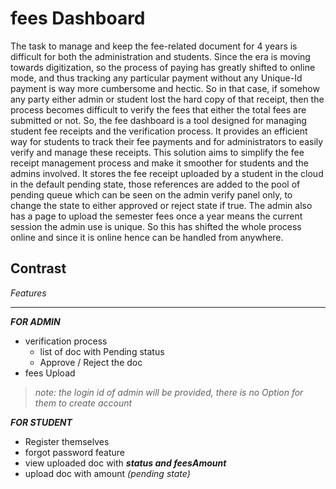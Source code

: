 # fees Dashboard

The task to manage and keep the fee-related document for 4 years is difficult for both the administration and students. Since the era is moving towards digitization, so the process of paying has greatly shifted to online mode, and thus tracking any particular payment without any Unique-Id payment is way more cumbersome and hectic. So in that case, if somehow any party either admin or student lost the hard copy of that receipt, then the process becomes difficult to verify the fees that either the total fees are submitted or not. So, the fee dashboard is a tool designed for managing student fee receipts and the verification process. It provides an efficient way for students to track their fee payments and for administrators to easily verify and manage these receipts. This solution aims to simplify the fee receipt management process and make it smoother for students and the admins involved. It stores the fee receipt uploaded by a student in the cloud in the default pending state, those references are added to the pool of pending queue which can be seen on the admin verify panel only, to change the state to either approved or reject state if true. The admin also has a page to upload the semester fees once a year means the current session the admin use is unique. So this has shifted the whole process online and since it is online hence can be handled from anywhere. 

## Contrast 

_Features_

***

***FOR ADMIN***

  * verification process
     * list of doc with Pending status  
     *  Approve / Reject the doc
  * fees Upload
 
 > _note: the login id of admin will be provided, there is no Option for them to create account_


***FOR STUDENT***
  
  * Register themselves
  * forgot password feature 
  * view uploaded doc with ***_status and feesAmount_*** 
  * upload doc with amount _(pending state)_



